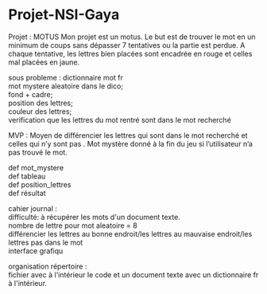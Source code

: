 # Projet-NSI-Gaya

Projet : MOTUS
Mon projet est un motus. Le but est de trouver le mot en un minimum de coups sans dépasser 7 tentatives ou la partie est perdue. A chaque tentative, les lettres bien placées sont encadrée en rouge et celles mal placées en jaune.   

sous probleme : dictionnaire mot fr  
                mot mystere aleatoire dans le dico;  
                fond + cadre;  
                position des lettres;  
                couleur des lettres;  
                verification que les lettres du mot rentré sont dans le mot recherché   

MVP : 
           Moyen de différencier les lettres qui sont dans le mot recherché et celles qui n’y sont pas . 
           Mot mystère donné à la fin du jeu si l’utilisateur n’a pas trouvé le mot.

def mot_mystere  
def tableau  
def position_lettres    
def résultat  
                
cahier journal :  
    difficulté: à récupérer les mots d'un document texte.  
                nombre de lettre pour mot aleatoire = 8  
                différencier les lettres au bonne endroit/les lettres au mauvaise endroit/les lettres pas dans le mot  
                interface grafiqu  
     
   
   
   
organisation répertoire :  
fichier avec à l'intérieur le code et un document texte avec un dictionnaire fr à l'intérieur.
   
  
                
                
                
